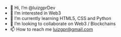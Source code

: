 - 👋 Hi, I’m @luizgprDev
- 👀 I’m interested in Web3
- 🌱 I’m currently learning HTML5, CSS and Python
- 💞️ I’m looking to collaborate on Web3 / Blockchains
- 📫 How to reach me luizgpr@gmail.com

<!---
luizgprDev/luizgprDev is a ✨ special ✨ repository because its `README.md` (this file) appears on your GitHub profile.
You can click the Preview link to take a look at your changes.
--->
